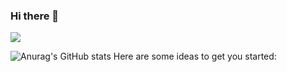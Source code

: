 ### Hi there 👋
<img src="https://img.shields.io/badge/react-black?style=flat-square&logo=react&logoColor=#61DAFB"/>

![Anurag's GitHub stats](https://github-readme-stats.vercel.app/api?username=kjm9547&show_icons=true&theme=radical)
Here are some ideas to get you started:
<!--


**kjm9547/kjm9547** is a ✨ _special_ ✨ repository because its `README.md` (this file) appears on your GitHub profile.
- 🔭 I’m currently working on ...
- 🌱 I’m currently learning ...
- 👯 I’m looking to collaborate on ...
- 🤔 I’m looking for help with ...
- 💬 Ask me about ...
- 📫 How to reach me: ...
- 😄 Pronouns: ...
- ⚡ Fun fact: ...
-->
